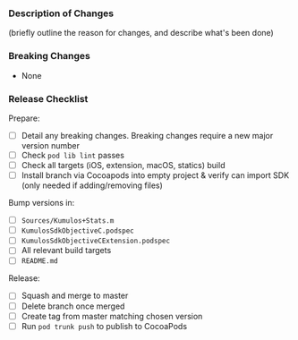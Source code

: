 ### Description of Changes

(briefly outline the reason for changes, and describe what's been done)

### Breaking Changes

-   None

### Release Checklist

Prepare:

-   [ ] Detail any breaking changes. Breaking changes require a new major version number
-   [ ] Check `pod lib lint` passes
-   [ ] Check all targets (iOS, extension, macOS, statics) build
-   [ ] Install branch via Cocoapods into empty project & verify can import SDK (only needed if adding/removing files)

Bump versions in:

-   [ ] `Sources/Kumulos+Stats.m`
-   [ ] `KumulosSdkObjectiveC.podspec`
-   [ ] `KumulosSdkObjectiveCExtension.podspec`
-   [ ] All relevant build targets
-   [ ] `README.md`

Release:

-   [ ] Squash and merge to master
-   [ ] Delete branch once merged
-   [ ] Create tag from master matching chosen version
-   [ ] Run `pod trunk push` to publish to CocoaPods
